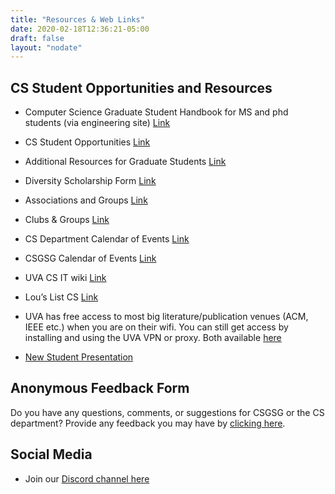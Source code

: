 ```yaml
---
title: "Resources & Web Links"
date: 2020-02-18T12:36:21-05:00
draft: false
layout: "nodate"
---
```


## CS Student Opportunities and Resources

- Computer Science Graduate Student Handbook for MS and phd students (via engineering site) [Link](https://engineering.virginia.edu/departments/computer-science/cs-grad-students)

- CS Student Opportunities [Link](https://engineering.virginia.edu/departments/computer-science/current-cs-students/cs-student-opportunities)

- Additional Resources for Graduate Students [Link](https://engineering.virginia.edu/departments/computer-science/cs-graduate-program#accordion475663)

- Diversity Scholarship Form [Link](https://docs.google.com/forms/d/e/1FAIpQLScxg6fr85JNot1ycijds19cM-258VRNPFXhgYx30Lzl94vlGg/viewform)

- Associations and Groups [Link](https://engineering.virginia.edu/departments/computer-science/about-computer-science/clubs-and-groups)

- Clubs & Groups [Link](https://engineering.virginia.edu/departments/computer-science/about-computer-science/about-us#accordion103062)

- CS Department Calendar of Events [Link](https://engineering.virginia.edu/departments/computer-science/about-computer-science/about-us#accordion103065)

- CSGSG Calendar of Events [Link](https://calendar.google.com/calendar/b/1?cid=dmlyZ2luaWEuZWR1XzRvcW1uOXFkMjhxazJiZXNsazF1OWpyb3M0QGdyb3VwLmNhbGVuZGFyLmdvb2dsZS5jb20)

- UVA CS IT wiki [Link](https://www.cs.virginia.edu/wiki/doku.php)

- Lou’s List CS [Link]( https://louslist.org/page.php?Semester=1208&Type=Group&Group=CompSci)

- UVA has free access to most big literature/publication venues (ACM, IEEE etc.) when you are on their wifi. You can still get access by installing and using the UVA VPN or proxy. Both available [here](https://www.library.virginia.edu/services/off-grounds-access/)

- [New Student Presentation](/documents/CSGSG_Intro.pdf)





## Anonymous Feedback Form

Do you have any questions, comments, or suggestions for  CSGSG or the CS department? Provide any feedback you may have by [clicking here](https://forms.gle/wmd72fXP44TuVqrN6).

## Social Media

- Join our [Discord channel here](https://discord.gg/uQu8wey5Uk)
